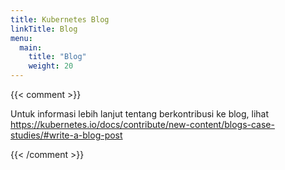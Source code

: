```yaml
---
title: Kubernetes Blog
linkTitle: Blog
menu:
  main:
    title: "Blog"
    weight: 20
---
```

{{< comment >}}

Untuk informasi lebih lanjut tentang berkontribusi ke blog, lihat
https://kubernetes.io/docs/contribute/new-content/blogs-case-studies/#write-a-blog-post

{{< /comment >}}
